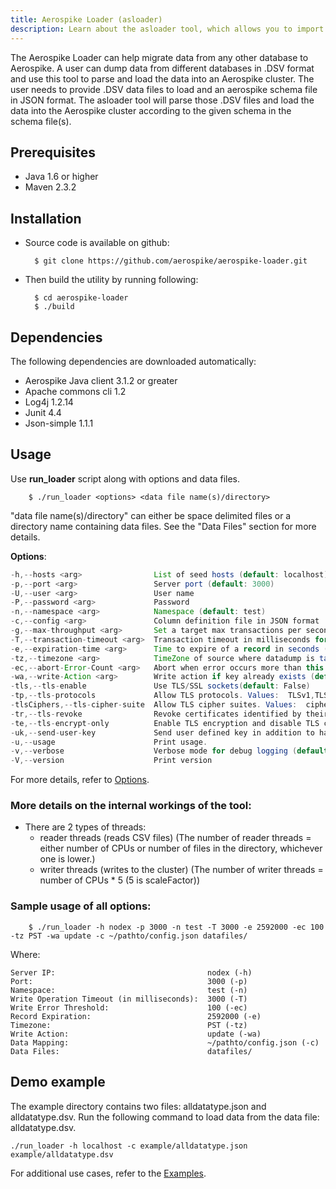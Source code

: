 ```yaml
---
title: Aerospike Loader (asloader)
description: Learn about the asloader tool, which allows you to import data from one or more DSV files.
---
```


The Aerospike Loader can help migrate data from any other database to Aerospike. 
A user can dump data from different databases in .DSV format and use
this tool to parse and load the data into an Aerospike cluster. The user needs to provide
.DSV data files to load and an aerospike schema file in JSON format. The asloader tool will parse
those .DSV files and load the data into the Aerospike cluster according to the given schema
in the schema file(s).

<a name="Prerequisites"></a>
## Prerequisites
* Java 1.6 or higher
* Maven 2.3.2

<a name="Installation"></a>
## Installation
* Source code is available on github:

        $ git clone https://github.com/aerospike/aerospike-loader.git

* Then build the utility by running following:

        $ cd aerospike-loader
        $ ./build

<a name="Dependencies"></a>
## Dependencies
The following dependencies are downloaded automatically:
* Aerospike Java client 3.1.2 or greater
* Apache commons cli 1.2
* Log4j 1.2.14
* Junit 4.4
* Json-simple 1.1.1

<a name="Usage"></a>
## Usage
Use **run_loader** script along with options and data files.  
    
        $ ./run_loader <options> <data file name(s)/directory>

"data file name(s)/directory" can either be space delimited files or a directory name containing data files. See the "Data Files" section for more details.

__Options__:

``` java
-h,--hosts <arg>                List of seed hosts (default: localhost)
-p,--port <arg>                 Server port (default: 3000)
-U,--user <arg>                 User name
-P,--password <arg>             Password
-n,--namespace <arg>            Namespace (default: test)
-c,--config <arg>               Column definition file in JSON format
-g,--max-throughput <arg>       Set a target max transactions per second for the loader (default: 0 (don`t limit TPS)).
-T,--transaction-timeout <arg>  Transaction timeout in milliseconds for write (default: no timeout)
-e,--expiration-time <arg>      Time to expire of a record in seconds (default: never expire)
-tz,--timezone <arg>            TimeZone of source where datadump is taken (default: local timeZone)
-ec,--abort-Error-Count <arg>   Abort when error occurs more than this value (default: 0 (don`t abort))
-wa,--write-Action <arg>        Write action if key already exists (default: update)
-tls,--tls-enable               Use TLS/SSL sockets(default: False)
-tp,--tls-protocols             Allow TLS protocols. Values:  TLSv1,TLSv1.1,TLSv1.2 separated by comma (default: TLSv1.2)
-tlsCiphers,--tls-cipher-suite  Allow TLS cipher suites. Values:  cipher names defined by JVM separated by comma (default: null (default cipher list provided by JVM))
-tr,--tls-revoke                Revoke certificates identified by their serial number. Values:  serial numbers separated by comma (default: null (Do not revoke certificates))
-te,--tls-encrypt-only          Enable TLS encryption and disable TLS certificate validation
-uk,--send-user-key             Send user defined key in addition to hash digest to store on the server. (default: userKey is not sent to reduce meta-data overhead)
-u,--usage                      Print usage.
-v,--verbose                    Verbose mode for debug logging (default: INFO)
-V,--version                    Print version
```

For more details, refer to [Options](/docs/tools/asloader/options.html).

### More details on the internal workings of the tool:

* There are 2 types of threads:
    * reader threads (reads CSV files) (The number of reader threads = either number of CPUs or number of files in the directory, whichever one is lower.)
    * writer threads (writes to the cluster) (The number of writer threads = number of CPUs * 5 (5 is scaleFactor))

### Sample usage of all options:

        $ ./run_loader -h nodex -p 3000 -n test -T 3000 -e 2592000 -ec 100 -tz PST -wa update -c ~/pathto/config.json datafiles/

Where:

```
Server IP:                                  nodex (-h)
Port:                                       3000 (-p)
Namespace:                                  test (-n) 
Write Operation Timeout (in milliseconds):  3000 (-T)
Write Error Threshold:                      100 (-ec)
Record Expiration:                          2592000 (-e)
Timezone:                                   PST (-tz)
Write Action:                               update (-wa) 
Data Mapping:                               ~/pathto/config.json (-c)
Data Files:                                 datafiles/
```

<a name="demoexample"></a>
## Demo example
The example directory contains two files: alldatatype.json and alldatatype.dsv. Run the following command to load data from the data file: alldatatype.dsv.

    ./run_loader -h localhost -c example/alldatatype.json example/alldatatype.dsv

For additional use cases, refer to the [Examples](/docs/tools/asloader/examples.html).

